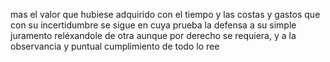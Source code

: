 mas el valor que hubiese adquirido con el tiempo y las costas y gastos que con su incertidumbre se sigue en cuya prueba la defensa a su simple juramento reléxandole de otra aunque por derecho se requiera, y a la observancia y puntual cumplimiento de todo lo ree